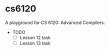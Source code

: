 # cs6120

A playground for CS 6120: Advanced Compilers.

- TODO
  - [ ] Lesson 12 task
  - [ ] Lesson 13 task

